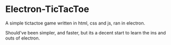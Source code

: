 # Electron-TicTacToe
A simple tictactoe game written in html, css and js, ran in electron.

Should've been simpler, and faster, but its a decent start to learn the ins and outs of electron.
